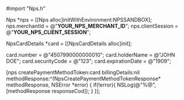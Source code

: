 #import "Nps.h"

Nps *nps = [[Nps alloc]initWithEnvironment:NPSSANDBOX];
nps.merchantId = @"__YOUR_NPS_MERCHANT_ID__";
nps.clientSession = @"__YOUR_NPS_CLIENT_SESSION__";

NpsCardDetails *card = [[NpsCardDetails alloc]init];

card.number = @"4507990000000010";
card.holderName = @"JOHN DOE";
card.securityCode = @"123";
card.expirationDate = @"1909";

[nps createPaymentMethodToken:card
              billingDetails:nil
              methodResponse:^(NpsCreatePaymentMethodTokenResponse* methodResponse, NSError *error) {
                if(!error){
                    NSLog(@"%@", [methodResponse responseCod]);
                }
}];
